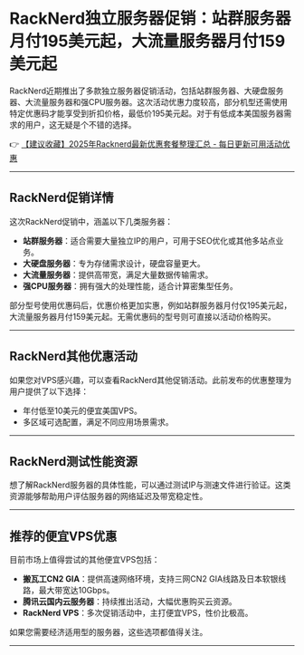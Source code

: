 # RackNerd独立服务器促销：站群服务器月付195美元起，大流量服务器月付159美元起

RackNerd近期推出了多款独立服务器促销活动，包括站群服务器、大硬盘服务器、大流量服务器和强CPU服务器。这次活动优惠力度较高，部分机型还需使用特定优惠码才能享受到折扣价格，最低价195美元起。对于有低成本美国服务器需求的用户，这无疑是个不错的选择。

👉 [【建议收藏】2025年Racknerd最新优惠套餐整理汇总 - 每日更新可用活动优惠](https://bit.ly/Rack_Nerd)

---

## RackNerd促销详情

这次RackNerd促销中，涵盖以下几类服务器：

- **站群服务器**：适合需要大量独立IP的用户，可用于SEO优化或其他多站点业务。
- **大硬盘服务器**：专为存储需求设计，硬盘容量更大。
- **大流量服务器**：提供高带宽，满足大量数据传输需求。
- **强CPU服务器**：拥有强大的处理性能，适合计算密集型任务。

部分型号使用优惠码后，优惠价格更加实惠，例如站群服务器月付仅195美元起，大流量服务器月付159美元起。无需优惠码的型号则可直接以活动价格购买。

---

## RackNerd其他优惠活动

如果您对VPS感兴趣，可以查看RackNerd其他促销活动。此前发布的优惠整理为用户提供了以下选择：

- 年付低至10美元的便宜美国VPS。
- 多区域可选配置，满足不同应用场景需求。

---

## RackNerd测试性能资源

想了解RackNerd服务器的具体性能，可以通过测试IP与测速文件进行验证。这类资源能够帮助用户评估服务器的网络延迟及带宽稳定性。

---

## 推荐的便宜VPS优惠

目前市场上值得尝试的其他便宜VPS包括：

- **搬瓦工CN2 GIA**：提供高速网络环境，支持三网CN2 GIA线路及日本软银线路，最大带宽达10Gbps。
- **腾讯云国内云服务器**：持续推出活动，大幅优惠购买云资源。
- **RackNerd VPS**：多次促销活动中，主打便宜VPS，性价比极高。

如果您需要经济适用型的服务器，这些选项都值得关注。

---